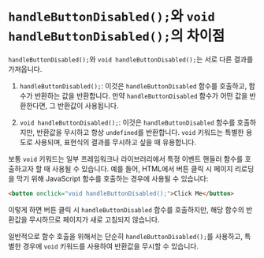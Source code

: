 # `handleButtonDisabled();`와 `void handleButtonDisabled();`의 차이점

`handleButtonDisabled();`와 `void handleButtonDisabled();`는 서로 다른 결과를 가져옵니다.

1. `handleButtonDisabled();`: 이것은 `handleButtonDisabled` 함수를 호출하고, 함수가 반환하는 값을 반환합니다. 만약 `handleButtonDisabled` 함수가 어떤 값을 반환한다면, 그 반환값이 사용됩니다.

2. `void handleButtonDisabled();`: 이것은 `handleButtonDisabled` 함수를 호출하지만, 반환값을 무시하고 항상 `undefined`를 반환합니다. `void` 키워드는 특별한 용도로 사용되며, 표현식의 결과를 무시하고 싶을 때 유용합니다.

보통 `void` 키워드는 일부 프레임워크나 라이브러리에서 특정 이벤트 핸들러 함수를 호출하고자 할 때 사용될 수 있습니다. 예를 들어, HTML에서 버튼 클릭 시 페이지 리로딩을 막기 위해 JavaScript 함수를 호출하는 경우에 사용될 수 있습니다:

```html
<button onclick="void handleButtonDisabled();">Click Me</button>
```

이렇게 하면 버튼 클릭 시 `handleButtonDisabled` 함수를 호출하지만, 해당 함수의 반환값을 무시하므로 페이지가 새로 고침되지 않습니다.

일반적으로 함수 호출을 위해서는 단순히 `handleButtonDisabled();`를 사용하고, 특별한 경우에 `void` 키워드를 사용하여 반환값을 무시할 수 있습니다.
